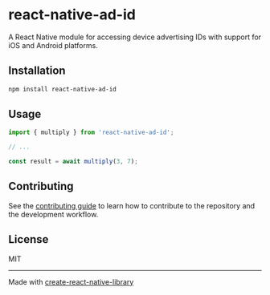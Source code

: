 # react-native-ad-id

A React Native module for accessing device advertising IDs with support for iOS and Android platforms.

## Installation

```sh
npm install react-native-ad-id
```

## Usage

```js
import { multiply } from 'react-native-ad-id';

// ...

const result = await multiply(3, 7);
```

## Contributing

See the [contributing guide](CONTRIBUTING.md) to learn how to contribute to the repository and the development workflow.

## License

MIT

---

Made with [create-react-native-library](https://github.com/callstack/react-native-builder-bob)
